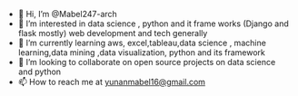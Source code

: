 - 👋 Hi, I’m @Mabel247-arch
- 👀 I’m interested in data science , python and it frame works (Django and flask mostly) web development and  tech generally
- 🌱 I’m currently learning aws, excel,tableau,data science , machine learning,data mining ,data visualization, python and its framework
- 💞️ I’m looking to collaborate on open source projects on data science and python
- 📫 How to reach me at yunanmabel16@gmail.com

<!---
Mabel247-arch/Mabel247-arch is a ✨ special ✨ repository because its `README.md` (this file) appears on your GitHub profile.
You can click the Preview link to take a look at your changes.
--->
